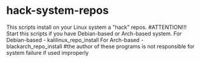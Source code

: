 # hack-system-repos
This scripts install on your Linux system a "hack" repos.
#ATTENTION!!!
Start this scripts if you have Debian-based or Arch-based system.
For Debian-based - kalilinux_repo_install
For Arch-based - blackarch_repo_install
#the author of these programs is not responsible for system failure if used improperly
